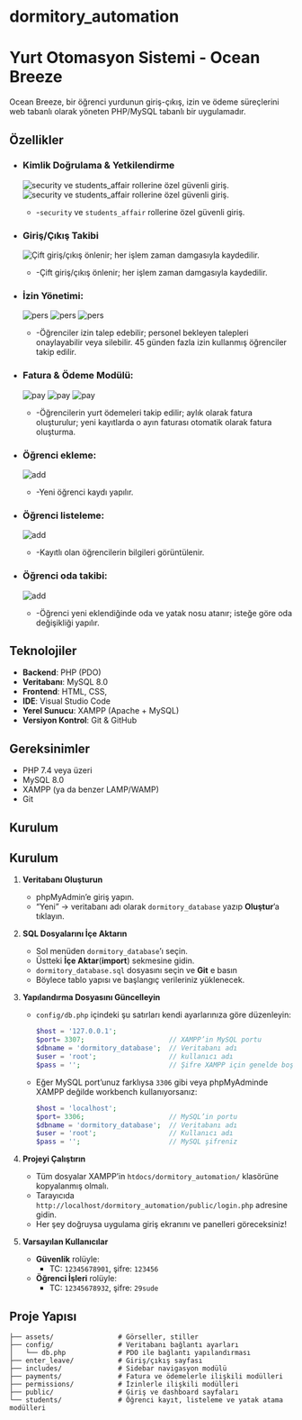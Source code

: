 # dormitory_automation 
# Yurt Otomasyon Sistemi - Ocean Breeze

Ocean Breeze, bir öğrenci yurdunun giriş-çıkış, izin ve ödeme süreçlerini web tabanlı olarak yöneten PHP/MySQL tabanlı bir uygulamadır.

## Özellikler           

* ### **Kimlik Doğrulama & Yetkilendirme**
  ![`security` ve `students_affair` rollerine özel güvenli giriş.](assets/images/security.png)
  ![`security` ve `students_affair` rollerine özel güvenli giriş.](assets/images/studaff_officer.png)
  
  *  -`security` ve `students_affair` rollerine özel güvenli giriş.

	
   

* ### **Giriş/Çıkış Takibi**           
  ![Çift giriş/çıkış önlenir; her işlem zaman damgasıyla kaydedilir.](assets/images/enter_leave.png)
  
  *  -Çift giriş/çıkış önlenir; her işlem zaman damgasıyla kaydedilir.



* ### **İzin Yönetimi**:            
  ![pers](assets/images/permission.png)
  ![pers](assets/images/perm_follw.png)
  ![pers](assets/images/total_perm.png)
  
  * -Öğrenciler izin talep edebilir; personel bekleyen talepleri onaylayabilir veya silebilir. 45 günden fazla izin kullanmış öğrenciler takip edilir.


* ### **Fatura & Ödeme Modülü**:     
  ![pay](assets/images/act_pay.png)
  ![pay](assets/images/pay.png)
  ![pay](assets/images/pay_follw.png)
  
  * -Öğrencilerin yurt ödemeleri takip edilir; aylık olarak fatura oluşturulur; yeni kayıtlarda o ayın faturası otomatik olarak fatura oluşturma.



* ### **Öğrenci ekleme**:
  ![add](assets/images/add_stud.png)
  
  *  -Yeni öğrenci kaydı yapılır.
 
* ### **Öğrenci listeleme**:
  ![add](assets/images/list_stud.png)
  
  *  -Kayıtlı olan öğrencilerin bilgileri görüntülenir.



* ### **Öğrenci oda takibi**:
  ![add](assets/images/beds.png)
  
  *  -Öğrenci yeni eklendiğinde oda ve yatak nosu atanır; isteğe göre oda değişikliği yapılır.


## Teknolojiler

* **Backend**: PHP (PDO)
* **Veritabanı**: MySQL 8.0
* **Frontend**: HTML, CSS,
* **IDE**: Visual Studio Code
* **Yerel Sunucu**: XAMPP (Apache + MySQL)
* **Versiyon Kontrol**: Git & GitHub

## Gereksinimler

* PHP 7.4 veya üzeri
* MySQL 8.0
* XAMPP (ya da benzer LAMP/WAMP)
* Git

## Kurulum

## Kurulum

1. **Veritabanı Oluşturun**  
   - phpMyAdmin’e giriş yapın.  
   - “Yeni” → veritabanı adı olarak `dormitory_database` yazıp **Oluştur**’a tıklayın.

2. **SQL Dosyalarını İçe Aktarın**  
   - Sol menüden `dormitory_database`’ı seçin.  
   - Üstteki **İçe Aktar**(**import**) sekmesine gidin.  
   - `dormitory_database.sql` dosyasını seçin ve **Git** e basın
   - Böylece tablo yapısı ve başlangıç verileriniz yüklenecek.

3. **Yapılandırma Dosyasını Güncelleyin**  
   - `config/db.php` içindeki şu satırları kendi ayarlarınıza göre düzenleyin:
     ```php
     $host = '127.0.0.1';
     $port= 3307;                     // XAMPP’in MySQL portu  
     $dbname = 'dormitory_database';  // Veritabanı adı
     $user = 'root';                  // kullanıcı adı
     $pass = '';                      // Şifre XAMPP için genelde boş olur 
     ```
   - Eğer MySQL port’unuz farklıysa `3306` gibi veya phpMyAdminde XAMPP değilde workbench kullanıyorsanız:
     ```php
     $host = 'localhost';
     $port= 3306;                     // MySQL’in portu  
     $dbname = 'dormitory_database';  // Veritabanı adı
     $user = 'root';                  // Kullanıcı adı
     $pass = '';                      // MySQL şifreniz
     ```
       
   
4. **Projeyi Çalıştırın**  
   - Tüm dosyalar XAMPP’in `htdocs/dormitory_automation/` klasörüne kopyalanmış olmalı.  
   -  Tarayıcıda `http://localhost/dormitory_automation/public/login.php` adresine gidin.
   -  Her şey doğruysa uygulama giriş ekranını ve panelleri göreceksiniz!

5. **Varsayılan Kullanıcılar**  
   - **Güvenlik** rolüyle:  
     - TC: `12345678901`, şifre: `123456`  
   - **Öğrenci İşleri** rolüyle:  
     - TC: `12345678932`, şifre: `29sude`  



## Proje Yapısı

```
├── assets/                # Görseller, stiller  
├── config/                # Veritabanı bağlantı ayarları
│   └── db.php             # PDO ile bağlantı yapılandırması
├── enter_leave/           # Giriş/çıkış sayfası
├── includes/              # Sidebar navigasyon modülü
├── payments/              # Fatura ve ödemelerle ilişkili modülleri
├── permissions/           # İzinlerle ilişkili modülleri
├── public/                # Giriş ve dashboard sayfaları
└── students/              # Öğrenci kayıt, listeleme ve yatak atama modülleri

```
